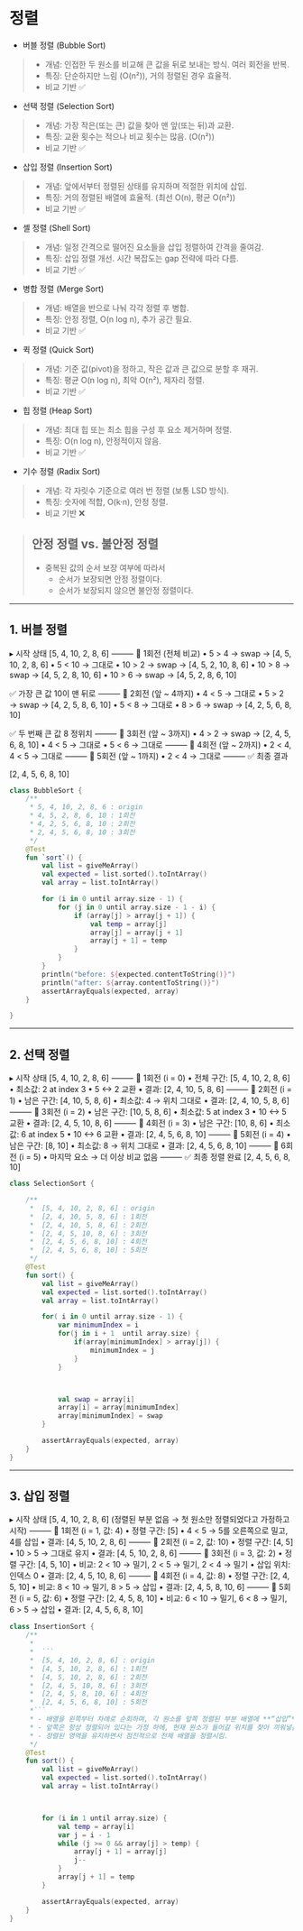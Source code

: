 # 정렬
- 버블 정렬 (Bubble Sort)
> - 개념: 인접한 두 원소를 비교해 큰 값을 뒤로 보내는 방식. 여러 회전을 반복.
> - 특징: 단순하지만 느림 (O(n²)), 거의 정렬된 경우 효율적.
> - 비교 기반 ✅

- 선택 정렬 (Selection Sort)
> - 개념: 가장 작은(또는 큰) 값을 찾아 맨 앞(또는 뒤)과 교환.
> - 특징: 교환 횟수는 적으나 비교 횟수는 많음. (O(n²))
> - 비교 기반 ✅

- 삽입 정렬 (Insertion Sort)
> - 개념: 앞에서부터 정렬된 상태를 유지하며 적절한 위치에 삽입.
> - 특징: 거의 정렬된 배열에 효율적. (최선 O(n), 평균 O(n²))
> - 비교 기반 ✅

- 셸 정렬 (Shell Sort)
> - 개념: 일정 간격으로 떨어진 요소들을 삽입 정렬하여 간격을 줄여감.
> - 특징: 삽입 정렬 개선. 시간 복잡도는 gap 전략에 따라 다름.
> - 비교 기반 ✅

- 병합 정렬 (Merge Sort)
> - 개념: 배열을 반으로 나눠 각각 정렬 후 병합.
> - 특징: 안정 정렬, O(n log n), 추가 공간 필요.
> - 비교 기반 ✅

- 퀵 정렬 (Quick Sort)
> - 개념: 기준 값(pivot)을 정하고, 작은 값과 큰 값으로 분할 후 재귀.
> - 특징: 평균 O(n log n), 최악 O(n²), 제자리 정렬.
> - 비교 기반 ✅

- 힙 정렬 (Heap Sort)
> - 개념: 최대 힙 또는 최소 힙을 구성 후 요소 제거하며 정렬.
> - 특징: O(n log n), 안정적이지 않음.
> - 비교 기반 ✅

- 기수 정렬 (Radix Sort)
> - 개념: 각 자릿수 기준으로 여러 번 정렬 (보통 LSD 방식).
> - 특징: 숫자에 적합, O(k·n), 안정 정렬.
> - 비교 기반 ❌



> ## 안정 정렬 vs. 불안정 정렬
> - 중복된 값의 순서 보장 여부에 따라서
>   - 순서가 보장되면 안정 정렬이다.
>   - 순서가 보장되지 않으면 불안정 정렬이다.

------------------

## 1. 버블 정렬

▸ 시작 상태
[5, 4, 10, 2, 8, 6]
⸻
🔁 1회전 (전체 비교)
•	5 > 4 → swap → [4, 5, 10, 2, 8, 6]
•	5 < 10 → 그대로
•	10 > 2 → swap → [4, 5, 2, 10, 8, 6]
•	10 > 8 → swap → [4, 5, 2, 8, 10, 6]
•	10 > 6 → swap → [4, 5, 2, 8, 6, 10]

✅ 가장 큰 값 10이 맨 뒤로
⸻
🔁 2회전 (앞 ~ 4까지)
•	4 < 5 → 그대로
•	5 > 2 → swap → [4, 2, 5, 8, 6, 10]
•	5 < 8 → 그대로
•	8 > 6 → swap → [4, 2, 5, 6, 8, 10]

✅ 두 번째 큰 값 8 정위치
⸻
🔁 3회전 (앞 ~ 3까지)
•	4 > 2 → swap → [2, 4, 5, 6, 8, 10]
•	4 < 5 → 그대로
•	5 < 6 → 그대로
⸻
🔁 4회전 (앞 ~ 2까지)
•	2 < 4, 4 < 5 → 그대로
⸻
🔁 5회전 (앞 ~ 1까지)
•	2 < 4 → 그대로
⸻
✅ 최종 결과

[2, 4, 5, 6, 8, 10]
```kotlin
class BubbleSort {
    /**
     * 5, 4, 10, 2, 8, 6 : origin
     * 4, 5, 2, 8, 6, 10 : 1회전
     * 4, 2, 5, 6, 8, 10 : 2회전
     * 2, 4, 5, 6, 8, 10 : 3회전
     */
    @Test
    fun `sort`() {
        val list = giveMeArray()
        val expected = list.sorted().toIntArray()
        val array = list.toIntArray()

        for (i in 0 until array.size - 1) {
            for (j in 0 until array.size - 1 - i) {
                if (array[j] > array[j + 1]) {
                    val temp = array[j]
                    array[j] = array[j + 1]
                    array[j + 1] = temp
                }
            }
        }
        println("before: ${expected.contentToString()}")
        println("after: ${array.contentToString()}")
        assertArrayEquals(expected, array)
    }

}
```

-----------------------------

## 2. 선택 정렬

▸ 시작 상태
[5, 4, 10, 2, 8, 6]
⸻
🔁 1회전 (i = 0)
•	전체 구간: [5, 4, 10, 2, 8, 6]
•	최소값: 2 at index 3
•	5 <-> 2 교환
•	결과: [2, 4, 10, 5, 8, 6]
⸻
🔁 2회전 (i = 1)
•	남은 구간: [4, 10, 5, 8, 6]
•	최소값: 4 → 위치 그대로
•	결과: [2, 4, 10, 5, 8, 6]
⸻
🔁 3회전 (i = 2)
•	남은 구간: [10, 5, 8, 6]
•	최소값: 5 at index 3
•	10 <-> 5 교환
•	결과: [2, 4, 5, 10, 8, 6]
⸻
🔁 4회전 (i = 3)
•	남은 구간: [10, 8, 6]
•	최소값: 6 at index 5
•	10 <-> 6 교환
•	결과: [2, 4, 5, 6, 8, 10]
⸻
🔁 5회전 (i = 4)
•	남은 구간: [8, 10]
•	최소값: 8 → 위치 그대로
•	결과: [2, 4, 5, 6, 8, 10]
⸻
🔁 6회전 (i = 5)
•	마지막 요소 → 더 이상 비교 없음
⸻
✅ 최종 정렬 완료
[2, 4, 5, 6, 8, 10]

```kotlin
class SelectionSort {

    /**
     *  [5, 4, 10, 2, 8, 6] : origin
     * 	[2, 4, 10, 5, 8, 6] : 1회전
     * 	[2, 4, 10, 5, 8, 6] : 2회전
     * 	[2, 4, 5, 10, 8, 6] : 3회전
     * 	[2, 4, 5, 6, 8, 10] : 4회전
     * 	[2, 4, 5, 6, 8, 10] : 5회전
     */
    @Test
    fun sort() {
        val list = giveMeArray()
        val expected = list.sorted().toIntArray()
        val array = list.toIntArray()

        for( i in 0 until array.size - 1) {
            var minimumIndex = i
            for(j in i + 1  until array.size) {
                if(array[minimumIndex] > array[j]) {
                    minimumIndex = j
                }
            }



            val swap = array[i]
            array[i] = array[minimumIndex]
            array[minimumIndex] = swap
        }

        assertArrayEquals(expected, array)
    }
}
```

--------------------------------

## 3. 삽입 정렬

▸ 시작 상태
[5, 4, 10, 2, 8, 6]
(정렬된 부분 없음 → 첫 원소만 정렬되었다고 가정하고 시작)
⸻
🔁 1회전 (i = 1, 값: 4)
•	정렬 구간: [5]
•	4 < 5 → 5를 오른쪽으로 밀고, 4를 삽입
•	결과: [4, 5, 10, 2, 8, 6]
⸻
🔁 2회전 (i = 2, 값: 10)
•	정렬 구간: [4, 5]
•	10 > 5 → 그대로 유지
•	결과: [4, 5, 10, 2, 8, 6]
⸻
🔁 3회전 (i = 3, 값: 2)
•	정렬 구간: [4, 5, 10]
•	비교: 2 < 10 → 밀기, 2 < 5 → 밀기, 2 < 4 → 밀기
•	삽입 위치: 인덱스 0
•	결과: [2, 4, 5, 10, 8, 6]
⸻
🔁 4회전 (i = 4, 값: 8)
•	정렬 구간: [2, 4, 5, 10]
•	비교: 8 < 10 → 밀기, 8 > 5 → 삽입
•	결과: [2, 4, 5, 8, 10, 6]
⸻
🔁 5회전 (i = 5, 값: 6)
•	정렬 구간: [2, 4, 5, 8, 10]
•	비교: 6 < 10 → 밀기, 6 < 8 → 밀기, 6 > 5 → 삽입
•	결과: [2, 4, 5, 6, 8, 10]
```kotlin
class InsertionSort {
    /**
     *
     *  ```
     *  [5, 4, 10, 2, 8, 6] : origin
     * 	[4, 5, 10, 2, 8, 6] : 1회전
     * 	[4, 5, 10, 2, 8, 6] : 2회전
     * 	[2, 4, 5, 10, 8, 6] : 3회전
     * 	[2, 4, 5, 8, 10, 6] : 4회전
     * 	[2, 4, 5, 6, 8, 10] : 5회전
     *```
     * - 배열을 왼쪽부터 차례로 순회하며, 각 원소를 앞쪽 정렬된 부분 배열에 **“삽입”**해나가는 방식의 정렬.
     * - 앞쪽은 항상 정렬되어 있다는 가정 하에, 현재 원소가 들어갈 위치를 찾아 끼워넣음.
     * - 정렬된 영역을 유지하면서 점진적으로 전체 배열을 정렬시킴.
     */
    @Test
    fun sort() {
        val list = giveMeArray()
        val expected = list.sorted().toIntArray()
        val array = list.toIntArray()



        for (i in 1 until array.size) {
            val temp = array[i]
            var j = i - 1
            while (j >= 0 && array[j] > temp) {
                array[j + 1] = array[j]
                j--
            }
            array[j + 1] = temp
        }

        assertArrayEquals(expected, array)
    }
}
```

